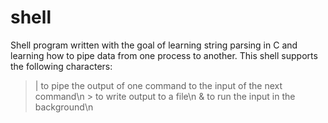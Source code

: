 # shell

Shell program written with the goal of learning string parsing in C and learning how to pipe data from one process to another. This shell supports the following characters: 
  >\| to pipe the output of one command to the input of the next command\n
  >\> to write output to a file\n
  >\& to run the input in the background\n
